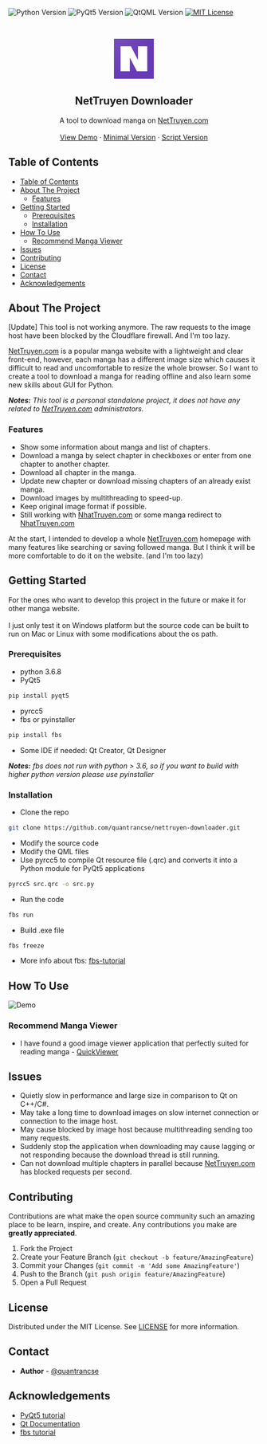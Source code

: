![Python Version][python-shield]
![PyQt5 Version][pyqt5-shield]
![QtQML Version][qtqml-shield]
[![MIT License][license-shield]][license-url]



<!-- PROJECT LOGO -->
<br />
<p align="center">
    <img src="images/logo.png" alt="Logo" width="80" height="80"></img>

  <h2 align="center">NetTruyen Downloader</h2>

  <p align="center">
    A tool to download manga on <a href=http://www.nettruyen.com>NetTruyen.com</a>
    <br />
    <br />
    <a href="#how-to-use">View Demo</a>
    ·
    <a href="https://github.com/quantrancse/nettruyen-downloader-minimal">Minimal Version</a>
    ·
    <a href="https://github.com/quantrancse/nettruyen-downloader-script">Script Version</a>
  </p>
</p>



<!-- TABLE OF CONTENTS -->
## Table of Contents

- [Table of Contents](#table-of-contents)
- [About The Project](#about-the-project)
  - [Features](#features)
- [Getting Started](#getting-started)
  - [Prerequisites](#prerequisites)
  - [Installation](#installation)
- [How To Use](#how-to-use)
  - [Recommend Manga Viewer](#recommend-manga-viewer)
- [Issues](#issues)
- [Contributing](#contributing)
- [License](#license)
- [Contact](#contact)
- [Acknowledgements](#acknowledgements)

<!-- ABOUT THE PROJECT -->
## About The Project
[Update] This tool is not working anymore. The raw requests to the image host have been blocked by the Cloudflare firewall. And I'm too lazy.

[NetTruyen.com](http://www.nettruyen.com) is a popular manga website with a lightweight and clear front-end, however, each manga has a different image size which causes it difficult to read and uncomfortable to resize the whole browser. So I want to create a tool to download a manga for reading offline and also learn some new skills about GUI for Python.

**_Notes:_** _This tool is a personal standalone project, it does not have any related to [NetTruyen.com](http://www.nettruyen.com) administrators._

### Features
* Show some information about manga and list of chapters.
* Download a manga by select chapter in checkboxes or enter from one chapter to another chapter.
* Download all chapter in the manga.
* Update new chapter or download missing chapters of an already exist manga.
* Download images by multithreading to speed-up.
* Keep original image format if possible.
* Still working with [NhatTruyen.com](http://nhattruyen.com/) or some manga redirect to [NhatTruyen.com](http://nhattruyen.com/)

At the start, I intended to develop a whole [NetTruyen.com](http://www.nettruyen.com) homepage with many features like searching or saving followed manga. But I think it will be more comfortable to do it on the website. (and I'm too lazy)


<!-- GETTING STARTED -->
## Getting Started

For the ones who want to develop this project in the future or make it for other manga website.
<br />
<br />
I just only test it on Windows platform but the source code can be built to run on Mac or Linux with some modifications about the os path.

### Prerequisites

* python 3.6.8
* PyQt5
```sh
pip install pyqt5
```
* pyrcc5
* fbs or pyinstaller
```sh
pip install fbs
```
* Some IDE if needed: Qt Creator, Qt Designer

**_Notes:_** _fbs does not run with python > 3.6, so if you want to build with higher python version please use pyinstaller_

### Installation

* Clone the repo
```sh
git clone https://github.com/quantrancse/nettruyen-downloader.git
```
* Modify the source code
* Modify the QML files
* Use pyrcc5 to compile Qt resource file (.qrc) and converts it into a Python module for PyQt5 applications
```sh
pyrcc5 src.qrc -o src.py
```
* Run the code
```sh
fbs run
```
* Build .exe file
```sh
fbs freeze
```

* More info about fbs: [fbs-tutorial](https://github.com/mherrmann/fbs-tutorial)

<!-- USAGE EXAMPLES -->
## How To Use

![Demo](images/demo.gif)

### Recommend Manga Viewer

* I have found a good image viewer application that perfectly suited for reading manga - [QuickViewer](https://kanryu.github.io/quickviewer/)

<!-- ROADMAP -->
## Issues

* Quietly slow in performance and large size in comparison to Qt on C++/C#.
* May take a long time to download images on slow internet connection or connection to the image host.
* May cause blocked by image host because multithreading sending too many requests.
* Suddenly stop the application when downloading may cause lagging or not responding because the download thread is still running.
* Can not download multiple chapters in parallel because [NetTruyen.com](http://www.nettruyen.com) has blocked requests per second.



<!-- CONTRIBUTING -->
## Contributing

Contributions are what make the open source community such an amazing place to be learn, inspire, and create. Any contributions you make are **greatly appreciated**.

1. Fork the Project
2. Create your Feature Branch (`git checkout -b feature/AmazingFeature`)
3. Commit your Changes (`git commit -m 'Add some AmazingFeature'`)
4. Push to the Branch (`git push origin feature/AmazingFeature`)
5. Open a Pull Request



<!-- LICENSE -->
## License

Distributed under the MIT License. See [LICENSE][license-url] for more information.

<!-- CONTACT -->
## Contact

* **Author** - [@quantrancse](https://www.facebook.com/quantrancse)

<!-- ACKNOWLEDGEMENTS -->
## Acknowledgements
* [PyQt5 tutorial](https://build-system.fman.io/pyqt5-tutorial)
* [Qt Documentation](https://doc.qt.io/)
* [fbs tutorial](https://github.com/mherrmann/fbs-tutorial)

<!-- MARKDOWN LINKS & IMAGES -->
[python-shield]: https://img.shields.io/badge/python-3.6.8-brightgreen?style=flat-square
[pyqt5-shield]: https://img.shields.io/badge/PyQt5-5.14.1-blue?style=flat-square
[qtqml-shield]: https://img.shields.io/badge/QtQML-5.14.1-brightgreen?style=flat-square
[license-shield]: https://img.shields.io/github/license/quantrancse/nettruyen-downloader?style=flat-square
[license-url]: https://github.com/quantrancse/nettruyen-downloader/blob/master/LICENSE
